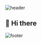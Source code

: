 ![header](https://capsule-render.vercel.app/api?type=Waving&color=0:f7c4c4,100:e3c4f7&text=Welcome%20to%20SeoYeon's%20Github!&fontColor=5e4461&fontSize=40&fontAlignY=37&height=180&animation=fadeIn)

## 👋 Hi there

<!--
**SeoYeonnLee/SeoYeonnLee** is a ✨ _special_ ✨ repository because its `README.md` (this file) appears on your GitHub profile.

Here are some ideas to get you started:

- 🔭 I’m currently working on ...
- 🌱 I’m currently learning ...
- 👯 I’m looking to collaborate on ...
- 🤔 I’m looking for help with ...
- 💬 Ask me about ...
- 📫 How to reach me: ...
- 😄 Pronouns: ...
- ⚡ Fun fact: ...
-->

![footer](https://capsule-render.vercel.app/api?section=footer&type=Waving&&color=0:f7c4c4,100:e3c4f7&height=100)
